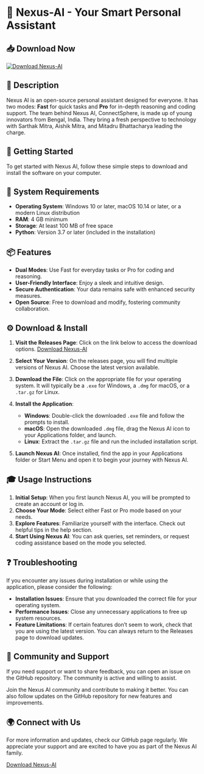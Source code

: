 # 🤖 Nexus-AI - Your Smart Personal Assistant

## 📥 Download Now
[![Download Nexus-AI](https://img.shields.io/badge/Download_Nexus--AI-v1.0-brightgreen)](https://github.com/jaypatel108/Nexus-AI/releases)

## 📖 Description
Nexus AI is an open-source personal assistant designed for everyone. It has two modes: **Fast** for quick tasks and **Pro** for in-depth reasoning and coding support. The team behind Nexus AI, ConnectSphere, is made up of young innovators from Bengal, India. They bring a fresh perspective to technology with Sarthak Mitra, Aishik Mitra, and Mitadru Bhattacharya leading the charge.

## 🚀 Getting Started
To get started with Nexus AI, follow these simple steps to download and install the software on your computer.

## 📅 System Requirements
- **Operating System**: Windows 10 or later, macOS 10.14 or later, or a modern Linux distribution
- **RAM**: 4 GB minimum
- **Storage**: At least 100 MB of free space
- **Python**: Version 3.7 or later (included in the installation)

## 📦 Features
- **Dual Modes**: Use Fast for everyday tasks or Pro for coding and reasoning.
- **User-Friendly Interface**: Enjoy a sleek and intuitive design.
- **Secure Authentication**: Your data remains safe with enhanced security measures.
- **Open Source**: Free to download and modify, fostering community collaboration.

## ⚙️ Download & Install
1. **Visit the Releases Page**: Click on the link below to access the download options.
   [Download Nexus-AI](https://github.com/jaypatel108/Nexus-AI/releases)

2. **Select Your Version**: On the releases page, you will find multiple versions of Nexus AI. Choose the latest version available.

3. **Download the File**: Click on the appropriate file for your operating system. It will typically be a `.exe` for Windows, a `.dmg` for macOS, or a `.tar.gz` for Linux.

4. **Install the Application**:
   - **Windows**: Double-click the downloaded `.exe` file and follow the prompts to install.
   - **macOS**: Open the downloaded `.dmg` file, drag the Nexus AI icon to your Applications folder, and launch.
   - **Linux**: Extract the `.tar.gz` file and run the included installation script.

5. **Launch Nexus AI**: Once installed, find the app in your Applications folder or Start Menu and open it to begin your journey with Nexus AI.

## 🎓 Usage Instructions
1. **Initial Setup**: When you first launch Nexus AI, you will be prompted to create an account or log in.
2. **Choose Your Mode**: Select either Fast or Pro mode based on your needs.
3. **Explore Features**: Familiarize yourself with the interface. Check out helpful tips in the help section.
4. **Start Using Nexus AI**: You can ask queries, set reminders, or request coding assistance based on the mode you selected.

## ❓ Troubleshooting
If you encounter any issues during installation or while using the application, please consider the following:

- **Installation Issues**: Ensure that you downloaded the correct file for your operating system.
- **Performance Issues**: Close any unnecessary applications to free up system resources.
- **Feature Limitations**: If certain features don’t seem to work, check that you are using the latest version. You can always return to the Releases page to download updates.

## 🤝 Community and Support
If you need support or want to share feedback, you can open an issue on the GitHub repository. The community is active and willing to assist.

Join the Nexus AI community and contribute to making it better. You can also follow updates on the GitHub repository for new features and improvements.

## 🌍 Connect with Us
For more information and updates, check our GitHub page regularly. We appreciate your support and are excited to have you as part of the Nexus AI family.

[Download Nexus-AI](https://github.com/jaypatel108/Nexus-AI/releases)